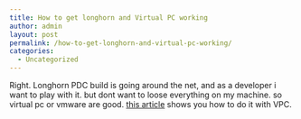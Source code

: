 ```yaml
---
title: How to get longhorn and Virtual PC working
author: admin
layout: post
permalink: /how-to-get-longhorn-and-virtual-pc-working/
categories:
  - Uncategorized
---
```

Right. Longhorn PDC build is going around the net, and as a developer i want to play with it. but dont want to loose everything on my machine. so virtual pc or vmware are good. [this article][1] shows you how to do it with VPC.

 [1]: http://69.50.228.116/forum/index.php?showtopic=6389